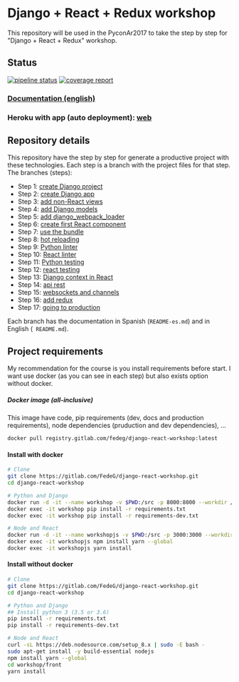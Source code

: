 # Django + React + Redux workshop
This repository will be used in the PyconAr2017 to take the step by step for "Django + React + Redux" workshop.

## Status
[![pipeline status](https://gitlab.com/FedeG/django-react-workshop/badges/master/pipeline.svg)](https://gitlab.com/FedeG/django-react-workshop/commits/master) [![coverage report](https://gitlab.com/FedeG/django-react-workshop/badges/master/coverage.svg)](https://gitlab.com/FedeG/django-react-workshop/commits/master)

### [Documentation (english)](https://fedeg.gitlab.io/django-react-workshop/#/en/)
### Heroku with app (auto deployment): [web](https://django-react-workshop.herokuapp.com)

## Repository details
This repository have the step by step for generate a productive project with these technologies.
Each step is a branch with the project files for that step.
The branches (steps):
- Step 1:  [create Django project](https://gitlab.com/FedeG/django-react-workshop/tree/step1_create_project)
- Step 2:  [create Django app](https://gitlab.com/FedeG/django-react-workshop/tree/step2_create_django_app)
- Step 3:  [add non-React views](https://gitlab.com/FedeG/django-react-workshop/tree/step3_add_non_react_views)
- Step 4:  [add Django models](https://gitlab.com/FedeG/django-react-workshop/tree/step4_add_django_models)
- Step 5:  [add django_webpack_loader](https://gitlab.com/FedeG/django-react-workshop/tree/step5_add_django_webpack_loader)
- Step 6:  [create first React component](https://gitlab.com/FedeG/django-react-workshop/tree/step6_create_first_react_component)
- Step 7:  [use the bundle](https://gitlab.com/FedeG/django-react-workshop/tree/step7_use_the_bundle)
- Step 8:  [hot reloading](https://gitlab.com/FedeG/django-react-workshop/tree/step8_hot_reloading)
- Step 9:  [Python linter](https://gitlab.com/FedeG/django-react-workshop/tree/step9_python_linter)
- Step 10: [React linter](https://gitlab.com/FedeG/django-react-workshop/tree/step10_react_linter)
- Step 11: [Python testing](https://gitlab.com/FedeG/django-react-workshop/tree/step11_python_testing)
- Step 12: [react testing](https://gitlab.com/FedeG/django-react-workshop/tree/step12_react_testing)
- Step 13: [Django context in React](https://gitlab.com/FedeG/django-react-workshop/tree/step13_django_context_in_react)
- Step 14: [api rest](https://gitlab.com/FedeG/django-react-workshop/tree/step14_api_rest)
- Step 15: [websockets and channels](https://gitlab.com/FedeG/django-react-workshop/tree/step15_websockets_and_channels)
- Step 16: [add redux](https://gitlab.com/FedeG/django-react-workshop/tree/step16_add_redux)
- Step 17: [going to production](https://gitlab.com/FedeG/django-react-workshop/tree/step17_going_to_production)

Each branch has the documentation in Spanish (`README-es.md`) and in English (` README.md`).

## Project requirements
My recommendation for the course is you install requirements before start.
I want use docker (as you can see in each step) but also exists option without docker.

##### Docker image (all-inclusive)
This image have code, pip requirements (dev, docs and production requirements), node dependencies (pruduction and dev dependencies), ... 
```bash
docker pull registry.gitlab.com/fedeg/django-react-workshop:latest
```

#### Install with docker
```bash
# Clone
git clone https://gitlab.com/FedeG/django-react-workshop.git
cd django-react-workshop

# Python and Django
docker run -d -it --name workshop -v $PWD:/src -p 8000:8000 --workdir /src python:3.6 bash
docker exec -it workshop pip install -r requirements.txt
docker exec -it workshop pip install -r requirements-dev.txt

# Node and React
docker run -d -it --name workshopjs -v $PWD:/src -p 3000:3000 --workdir /src/workshop/front node:8 bash
docker exec -it workshopjs npm install yarn --global
docker exec -it workshopjs yarn install
```

#### Install without docker
```bash
# Clone
git clone https://gitlab.com/FedeG/django-react-workshop.git
cd django-react-workshop

# Python and Django
## Install python 3 (3.5 or 3.6)
pip install -r requirements.txt
pip install -r requirements-dev.txt

# Node and React
curl -sL https://deb.nodesource.com/setup_8.x | sudo -E bash -
sudo apt-get install -y build-essential nodejs
npm install yarn --global
cd workshop/front
yarn install
```

